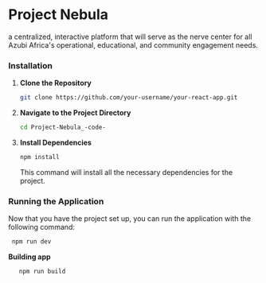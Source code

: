 # Project Nebula
 a centralized, interactive platform that will serve as the nerve center for all Azubi Africa's operational, educational, and community engagement needs. 

### Installation

1. **Clone the Repository**

    ```bash
    git clone https://github.com/your-username/your-react-app.git
    ```

2. **Navigate to the Project Directory**

    ```bash
    cd Project-Nebula_-code-
    ```

3. **Install Dependencies**

    ```bash
    npm install
    ```

    This command will install all the necessary dependencies for the project.

### Running the Application

Now that you have the project set up, you can run the application with the following command:

```bash
 npm run dev
```

**Building app**

 ```bash
    npm run build
 ```
